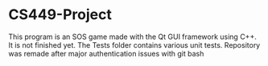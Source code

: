 # CS449-Project
This program is an SOS game made with the Qt GUI framework using C++. It is not finished yet.
The Tests folder contains various unit tests.
Repository was remade after major authentication issues with git bash
